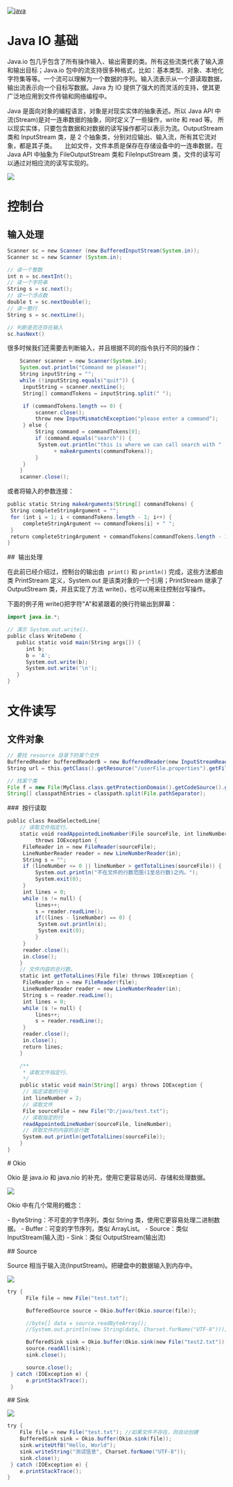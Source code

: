 [![java](https://user-images.githubusercontent.com/5803001/43033009-f03a83a4-8cf4-11e8-9822-2059a0e3a5a8.jpg)](https://github.com/wx-chevalier/ProgrammingLanguage-Series)

# Java IO 基础

Java.io 包几乎包含了所有操作输入、输出需要的类。所有这些流类代表了输入源和输出目标；Java.io 包中的流支持很多种格式，比如：基本类型、对象、本地化字符集等等。一个流可以理解为一个数据的序列。输入流表示从一个源读取数据，输出流表示向一个目标写数据。Java 为 IO 提供了强大的而灵活的支持，使其更广泛地应用到文件传输和网络编程中。

Java 是面向对象的编程语言，对象是对现实实体的抽象表述。所以 Java API 中流(Stream)是对一连串数据的抽象，同时定义了一些操作，write 和 read 等。 所以现实实体，只要包含数据和对数据的读写操作都可以表示为流。OutputStream 类和 InputStream 类，是 2 个抽象类，分别对应输出、输入流，所有其它流对象，都是其子类。　　比如文件，文件本质是保存在存储设备中的一连串数据，在 Java API 中抽象为 FileOutputStream 类和 FileInputStream 类，文件的读写可以通过对相应流的读写实现的。

![](http://www.runoob.com/wp-content/uploads/2013/12/iostream2xx.png)

# 控制台

## 输入处理

```java
Scanner sc = new Scanner (new BufferedInputStream(System.in));
Scanner sc = new Scanner (System.in);

// 读一个整数
int n = sc.nextInt();
// 读一个字符串
String s = sc.next();
// 读一个浮点数
double t = sc.nextDouble();
// 读一整行
String s = sc.nextLine();

// 判断是否还存在输入
sc.hasNext()
```

很多时候我们还需要去判断输入，并且根据不同的指令执行不同的操作：

```java
    Scanner scanner = new Scanner(System.in);
    System.out.println("Command me please!");
    String inputString = "";
    while (!inputString.equals("quit")) {
     inputString = scanner.nextLine();
     String[] commandTokens = inputString.split(" ");

     if (commandTokens.length == 0) {
         scanner.close();
         throw new InputMismatchException("please enter a command");
     } else {
         String command = commandTokens[0];
         if (command.equals("search")) {
          System.out.println("this is where we can call search with "
               + makeArguments(commandTokens));
         }
     }
    }
    scanner.close();
```

或者将输入的参数连接：

```java
public static String makeArguments(String[] commandTokens) {
 String completeStringArgument = "";
 for (int i = 1; i < commandTokens.length - 1; i++) {
     completeStringArgument += commandTokens[i] + " ";
 }
 return completeStringArgument + commandTokens[commandTokens.length - 1];
}
```

##  输出处理

在此前已经介绍过，控制台的输出由  `print()` 和 `println()` 完成，这些方法都由类 PrintStream 定义，System.out 是该类对象的一个引用；PrintStream 继承了 OutputStream 类，并且实现了方法 write()，也可以用来往控制台写操作。

下面的例子用 write()把字符"A"和紧跟着的换行符输出到屏幕：

```java
import java.io.*;

// 演示 System.out.write().
public class WriteDemo {
   public static void main(String args[]) {
      int b;
      b = 'A';
      System.out.write(b);
      System.out.write('\n');
   }
}
```

# 文件读写

## 文件对象

```java
// 要找 resource 目录下的某个文件
BufferedReader bufferedReaderB = new BufferedReader(new InputStreamReader(this.getClass().getResourceAsStream("/B/B1.txt")));
String url = this.getClass().getResource("/userFile.properties").getFile();

// 找某个类
File f = new File(MyClass.class.getProtectionDomain().getCodeSource().getLocation().getPath());
String[] classpathEntries = classpath.split(File.pathSeparator);
```

###  按行读取

``` java
public class ReadSelectedLine{
    // 读取文件指定行。
    static void readAppointedLineNumber(File sourceFile, int lineNumber)
         throws IOException {
     FileReader in = new FileReader(sourceFile);
     LineNumberReader reader = new LineNumberReader(in);
     String s = "";
     if (lineNumber <= 0 || lineNumber > getTotalLines(sourceFile)) {
         System.out.println("不在文件的行数范围(1至总行数)之内。");
         System.exit(0);
     }
     int lines = 0;
     while (s != null) {
         lines++;
         s = reader.readLine();
         if((lines - lineNumber) == 0) {
          System.out.println(s);
          System.exit(0);
         }
     }
     reader.close();
     in.close();
    }
    // 文件内容的总行数。
    static int getTotalLines(File file) throws IOException {
     FileReader in = new FileReader(file);
     LineNumberReader reader = new LineNumberReader(in);
     String s = reader.readLine();
     int lines = 0;
     while (s != null) {
         lines++;
         s = reader.readLine();
     }
     reader.close();
     in.close();
     return lines;
    }

    /**
     * 读取文件指定行。
     */
    public static void main(String[] args) throws IOException {
     // 指定读取的行号
     int lineNumber = 2;
     // 读取文件
     File sourceFile = new File("D:/java/test.txt");
     // 读取指定的行
     readAppointedLineNumber(sourceFile, lineNumber);
     // 获取文件的内容的总行数
     System.out.println(getTotalLines(sourceFile));
    }
}
```

# Okio

Okio 是 java.io 和 java.nio 的补充，使用它更容易访问、存储和处理数据。

![](http://s3.51cto.com/wyfs02/M01/5B/90/wKiom1ULwkCi7uJWAAPh6stvER4577.jpg)

Okio 中有几个常用的概念：

- ByteString：不可变的字节序列，类似 String 类，使用它更容易处理二进制数据。
- Buffer：可变的字节序列，类似 ArrayList。
- Source：类似 InputStream(输入流)
- Sink：类似 OutputStream(输出流)

## Source

Source 相当于输入流(InputStream)。把硬盘中的数据输入到内存中。

![](http://s3.51cto.com/wyfs02/M01/5B/CF/wKiom1UTcZTSZNnCAABUplp4Pnk401.jpg)

```java
try {
      File file = new File("test.txt");

      BufferedSource source = Okio.buffer(Okio.source(file));

      //byte[] data = source.readByteArray();
      //System.out.println(new String(data, Charset.forName("UTF-8")));

      BufferedSink sink = Okio.buffer(Okio.sink(new File("test2.txt")));
      source.readAll(sink);
      sink.close();

      source.close();
 } catch (IOException e) {
      e.printStackTrace();
 }
```

## Sink

![](http://s3.51cto.com/wyfs02/M02/5B/94/wKiom1UL7ifA8Gq9AABmy7lI3Yo667.jpg)

``` java
try {
    File file = new File("test.txt"); //如果文件不存在，则自动创建
    BufferedSink sink = Okio.buffer(Okio.sink(file));
    sink.writeUtf8("Hello, World");
    sink.writeString("测试信息", Charset.forName("UTF-8"));
    sink.close();
 } catch (IOException e) {
    e.printStackTrace();
}
```
